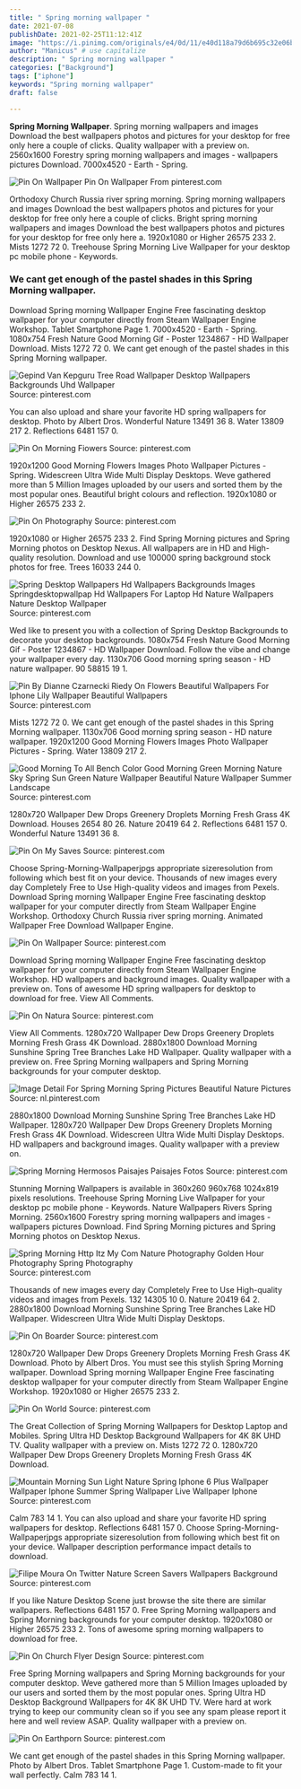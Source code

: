 ```yaml
---
title: " Spring morning wallpaper "
date: 2021-07-08
publishDate: 2021-02-25T11:12:41Z
image: "https://i.pinimg.com/originals/e4/0d/11/e40d118a79d6b695c32e06b9936807b5.jpg"
author: "Manicus" # use capitalize
description: " Spring morning wallpaper "
categories: ["Background"]
tags: ["iphone"]
keywords: "Spring morning wallpaper"
draft: false

---
```



**Spring Morning Wallpaper**. Spring morning wallpapers and images Download the best wallpapers photos and pictures for your desktop for free only here a couple of clicks. Quality wallpaper with a preview on. 2560x1600 Forestry spring morning wallpapers and images - wallpapers pictures Download. 7000x4520 - Earth - Spring.

![Pin On Wallpaper](https://i.pinimg.com/originals/71/f5/62/71f56235cee126101c94e2c126b4a159.jpg "Pin On Wallpaper")
Pin On Wallpaper From pinterest.com


Orthodoxy Church Russia river spring morning. Spring morning wallpapers and images Download the best wallpapers photos and pictures for your desktop for free only here a couple of clicks. Bright spring morning wallpapers and images Download the best wallpapers photos and pictures for your desktop for free only here a. 1920x1080 or Higher 26575 233 2. Mists 1272 72 0. Treehouse Spring Morning Live Wallpaper for your desktop pc mobile phone - Keywords.

### We cant get enough of the pastel shades in this Spring Morning wallpaper.

Download Spring morning Wallpaper Engine Free fascinating desktop wallpaper for your computer directly from Steam Wallpaper Engine Workshop. Tablet Smartphone Page 1. 7000x4520 - Earth - Spring. 1080x754 Fresh Nature Good Morning Gif - Poster 1234867 - HD Wallpaper Download. Mists 1272 72 0. We cant get enough of the pastel shades in this Spring Morning wallpaper.


![Gepind Van Kepguru Tree Road Wallpaper Desktop Wallpapers Backgrounds Uhd Wallpaper](https://i.pinimg.com/originals/13/19/75/131975f10c8a7198863a46ebced124ae.jpg "Gepind Van Kepguru Tree Road Wallpaper Desktop Wallpapers Backgrounds Uhd Wallpaper")
Source: pinterest.com

You can also upload and share your favorite HD spring wallpapers for desktop. Photo by Albert Dros. Wonderful Nature 13491 36 8. Water 13809 217 2. Reflections 6481 157 0.

![Pin On Morning Fiowers](https://i.pinimg.com/originals/e0/de/6e/e0de6e5c2b7ac0928d96fced0bfc012d.jpg "Pin On Morning Fiowers")
Source: pinterest.com

1920x1200 Good Morning Flowers Images Photo Wallpaper Pictures - Spring. Widescreen Ultra Wide Multi Display Desktops. Weve gathered more than 5 Million Images uploaded by our users and sorted them by the most popular ones. Beautiful bright colours and reflection. 1920x1080 or Higher 26575 233 2.

![Pin On Photography](https://i.pinimg.com/originals/f4/2d/0e/f42d0ed767733bf827fe3d20d23aaf9f.jpg "Pin On Photography")
Source: pinterest.com

1920x1080 or Higher 26575 233 2. Find Spring Morning pictures and Spring Morning photos on Desktop Nexus. All wallpapers are in HD and High-quality resolution. Download and use 100000 spring background stock photos for free. Trees 16033 244 0.

![Spring Desktop Wallpapers Hd Wallpapers Backgrounds Images Springdesktopwallpap Hd Wallpapers For Laptop Hd Nature Wallpapers Nature Desktop Wallpaper](https://i.pinimg.com/originals/d8/3c/9e/d83c9eb2b4b6ba45215050623f4d6b5e.jpg "Spring Desktop Wallpapers Hd Wallpapers Backgrounds Images Springdesktopwallpap Hd Wallpapers For Laptop Hd Nature Wallpapers Nature Desktop Wallpaper")
Source: pinterest.com

Wed like to present you with a collection of Spring Desktop Backgrounds to decorate your desktop backgrounds. 1080x754 Fresh Nature Good Morning Gif - Poster 1234867 - HD Wallpaper Download. Follow the vibe and change your wallpaper every day. 1130x706 Good morning spring season - HD nature wallpaper. 90 58815 19 1.

![Pin By Dianne Czarnecki Riedy On Flowers Beautiful Wallpapers For Iphone Lily Wallpaper Beautiful Wallpapers](https://i.pinimg.com/originals/be/fb/19/befb191726a051c84d8ea7d59c59c7d9.jpg "Pin By Dianne Czarnecki Riedy On Flowers Beautiful Wallpapers For Iphone Lily Wallpaper Beautiful Wallpapers")
Source: pinterest.com

Mists 1272 72 0. We cant get enough of the pastel shades in this Spring Morning wallpaper. 1130x706 Good morning spring season - HD nature wallpaper. 1920x1200 Good Morning Flowers Images Photo Wallpaper Pictures - Spring. Water 13809 217 2.

![Good Morning To All Bench Color Good Morning Green Morning Nature Sky Spring Sun Green Nature Wallpaper Beautiful Nature Wallpaper Summer Landscape](https://i.pinimg.com/originals/51/49/0f/51490fe94e40f78384bfd03d0f700210.jpg "Good Morning To All Bench Color Good Morning Green Morning Nature Sky Spring Sun Green Nature Wallpaper Beautiful Nature Wallpaper Summer Landscape")
Source: pinterest.com

1280x720 Wallpaper Dew Drops Greenery Droplets Morning Fresh Grass 4K Download. Houses 2654 80 26. Nature 20419 64 2. Reflections 6481 157 0. Wonderful Nature 13491 36 8.

![Pin On My Saves](https://i.pinimg.com/736x/d2/83/ab/d283abfbd49330e17bad4a6924b1c583.jpg "Pin On My Saves")
Source: pinterest.com

Choose Spring-Morning-Wallpaperjpgs appropriate sizeresolution from following which best fit on your device. Thousands of new images every day Completely Free to Use High-quality videos and images from Pexels. Download Spring morning Wallpaper Engine Free fascinating desktop wallpaper for your computer directly from Steam Wallpaper Engine Workshop. Orthodoxy Church Russia river spring morning. Animated Wallpaper Free Download Wallpaper Engine.

![Pin On Wallpaper](https://i.pinimg.com/originals/71/f5/62/71f56235cee126101c94e2c126b4a159.jpg "Pin On Wallpaper")
Source: pinterest.com

Download Spring morning Wallpaper Engine Free fascinating desktop wallpaper for your computer directly from Steam Wallpaper Engine Workshop. HD wallpapers and background images. Quality wallpaper with a preview on. Tons of awesome HD spring wallpapers for desktop to download for free. View All Comments.

![Pin On Natura](https://i.pinimg.com/originals/1e/63/da/1e63daf98c202670d3ce7cf190ef2115.jpg "Pin On Natura")
Source: pinterest.com

View All Comments. 1280x720 Wallpaper Dew Drops Greenery Droplets Morning Fresh Grass 4K Download. 2880x1800 Download Morning Sunshine Spring Tree Branches Lake HD Wallpaper. Quality wallpaper with a preview on. Free Spring Morning wallpapers and Spring Morning backgrounds for your computer desktop.

![Image Detail For Spring Morning Spring Pictures Beautiful Nature Pictures](https://i.pinimg.com/originals/f0/53/d8/f053d8d13b79407fd289ab18f0d6af61.jpg "Image Detail For Spring Morning Spring Pictures Beautiful Nature Pictures")
Source: nl.pinterest.com

2880x1800 Download Morning Sunshine Spring Tree Branches Lake HD Wallpaper. 1280x720 Wallpaper Dew Drops Greenery Droplets Morning Fresh Grass 4K Download. Widescreen Ultra Wide Multi Display Desktops. HD wallpapers and background images. Quality wallpaper with a preview on.

![Spring Morning Hermosos Paisajes Paisajes Fotos](https://i.pinimg.com/originals/c4/31/c6/c431c6a20dc4d63e3de710a74d6e6f43.jpg "Spring Morning Hermosos Paisajes Paisajes Fotos")
Source: pinterest.com

Stunning Morning Wallpapers is available in 360x260 960x768 1024x819 pixels resolutions. Treehouse Spring Morning Live Wallpaper for your desktop pc mobile phone - Keywords. Nature Wallpapers Rivers Spring Morning. 2560x1600 Forestry spring morning wallpapers and images - wallpapers pictures Download. Find Spring Morning pictures and Spring Morning photos on Desktop Nexus.

![Spring Morning Http Itz My Com Nature Photography Golden Hour Photography Spring Photography](https://i.pinimg.com/originals/36/7c/77/367c77e9fcbccecd29648cc9424f6f16.jpg "Spring Morning Http Itz My Com Nature Photography Golden Hour Photography Spring Photography")
Source: pinterest.com

Thousands of new images every day Completely Free to Use High-quality videos and images from Pexels. 132 14305 10 0. Nature 20419 64 2. 2880x1800 Download Morning Sunshine Spring Tree Branches Lake HD Wallpaper. Widescreen Ultra Wide Multi Display Desktops.

![Pin On Boarder](https://i.pinimg.com/736x/74/71/9c/74719c5835e667f6e9a1f7d72e4d9b15.jpg "Pin On Boarder")
Source: pinterest.com

1280x720 Wallpaper Dew Drops Greenery Droplets Morning Fresh Grass 4K Download. Photo by Albert Dros. You must see this stylish Spring Morning wallpaper. Download Spring morning Wallpaper Engine Free fascinating desktop wallpaper for your computer directly from Steam Wallpaper Engine Workshop. 1920x1080 or Higher 26575 233 2.

![Pin On World](https://i.pinimg.com/originals/72/47/2c/72472cf57b6532df6b4de0ec0abc1a43.jpg "Pin On World")
Source: pinterest.com

The Great Collection of Spring Morning Wallpapers for Desktop Laptop and Mobiles. Spring Ultra HD Desktop Background Wallpapers for 4K 8K UHD TV. Quality wallpaper with a preview on. Mists 1272 72 0. 1280x720 Wallpaper Dew Drops Greenery Droplets Morning Fresh Grass 4K Download.

![Mountain Morning Sun Light Nature Spring Iphone 6 Plus Wallpaper Wallpaper Iphone Summer Spring Wallpaper Live Wallpaper Iphone](https://i.pinimg.com/originals/b3/4e/9f/b34e9f1a0be677daea92396ed8e66716.jpg "Mountain Morning Sun Light Nature Spring Iphone 6 Plus Wallpaper Wallpaper Iphone Summer Spring Wallpaper Live Wallpaper Iphone")
Source: pinterest.com

Calm 783 14 1. You can also upload and share your favorite HD spring wallpapers for desktop. Reflections 6481 157 0. Choose Spring-Morning-Wallpaperjpgs appropriate sizeresolution from following which best fit on your device. Wallpaper description performance impact details to download.

![Filipe Moura On Twitter Nature Screen Savers Wallpapers Background](https://i.pinimg.com/originals/7e/0a/d8/7e0ad8cb5e85fac63c50d86133c9bbf0.jpg "Filipe Moura On Twitter Nature Screen Savers Wallpapers Background")
Source: pinterest.com

If you like Nature Desktop Scene just browse the site there are similar wallpapers. Reflections 6481 157 0. Free Spring Morning wallpapers and Spring Morning backgrounds for your computer desktop. 1920x1080 or Higher 26575 233 2. Tons of awesome spring morning wallpapers to download for free.

![Pin On Church Flyer Design](https://i.pinimg.com/originals/d1/7b/d1/d17bd1456d938cd14f27463b5da61142.jpg "Pin On Church Flyer Design")
Source: pinterest.com

Free Spring Morning wallpapers and Spring Morning backgrounds for your computer desktop. Weve gathered more than 5 Million Images uploaded by our users and sorted them by the most popular ones. Spring Ultra HD Desktop Background Wallpapers for 4K 8K UHD TV. Were hard at work trying to keep our community clean so if you see any spam please report it here and well review ASAP. Quality wallpaper with a preview on.

![Pin On Earthporn](https://i.pinimg.com/originals/e4/0d/11/e40d118a79d6b695c32e06b9936807b5.jpg "Pin On Earthporn")
Source: pinterest.com

We cant get enough of the pastel shades in this Spring Morning wallpaper. Photo by Albert Dros. Tablet Smartphone Page 1. Custom-made to fit your wall perfectly. Calm 783 14 1.

